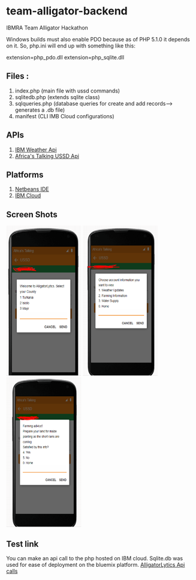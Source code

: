 # team-alligator-backend
IBMRA Team Alligator Hackathon

Windows builds must also enable PDO because as of PHP 5.1.0 it depends on it. So, php.ini will end up with something like this:

extension=php_pdo.dll
extension=php_sqlite.dll

## Files : 
1. index.php (main file with ussd commands)
2. sqlitedb.php (extends sqlite class)
3. sqlqueries.php (database queries for create and add records--> generates a .db file)
4. manifest (CLI IMB Cloud configurations)

## APIs
1. [IBM Weather Api](https://console.bluemix.net/docs/services/Weather/index.html "IBM Weather Api")
2. [Africa's Talking USSD Api](http://docs.africastalking.com/ussd "Africa's Talking USSD Api")

## Platforms
1. [Netbeans IDE](https://netbeans.org/ "Netbeans IDE")
2. [IBM Cloud](https://console.bluemix.net/ "IBM Cloud")

## Screen Shots

<img src="AlligatorLytics/screen1.PNG" width="200" height="400"/>

<img src="AlligatorLytics/screen2.PNG" width="200" height="400"/>

<img src="AlligatorLytics/screen3.PNG" width="200" height="400"/>


## Test link
You can make an api call to the php hosted on IBM cloud. Sqlite.db was used for ease of deployment 
on the bluemix platform. 
[AlligatorLytics Api calls](https://alligatorlytics.eu-gb.mybluemix.net/ "AlligatorLytics Api calls")
